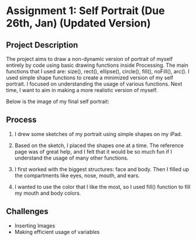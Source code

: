 # Assignment 1: Self Portrait (Due 26th, Jan) (Updated Version)

## Project Description
The project aims to draw a non-dynamic version of portrait of myself entirely by code using basic drawing functions inside Processing. The main functions that I used are: size(), rect(), ellipse(), circle(), fill(), noFill(), arc().
I used simple shape functions to create a minimized version of my self portrait. I focused on understanding the usage of various functions. Next time, I want to aim in making a more realistic version of myself. 

Below is the image of my final self portrait:


## Process 

1) I drew some sketches of my portrait using simple shapes on my iPad. 

2) Based on the sketch, I placed the shapes one at a time. The reference page was of great help, and I felt that it would be so much fun if I understand the usage of many other functions. 

3) I first worked with the biggest structures: face and body. Then I filled up the compartments like eyes, nose, mouth, and ears. 

4) I wanted to use the color that I like the most, so I used fill() function to fill my mouth and body colors.

## Challenges 
- Inserting Images 
- Making efficient usage of variables
